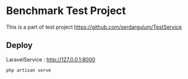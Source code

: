 # Benchmark Test Project

This is a part of test project https://github.com/serdargulum/TestService


## Deploy

LaravelService : http://127.0.0.1:8000
```
php artisan serve
```